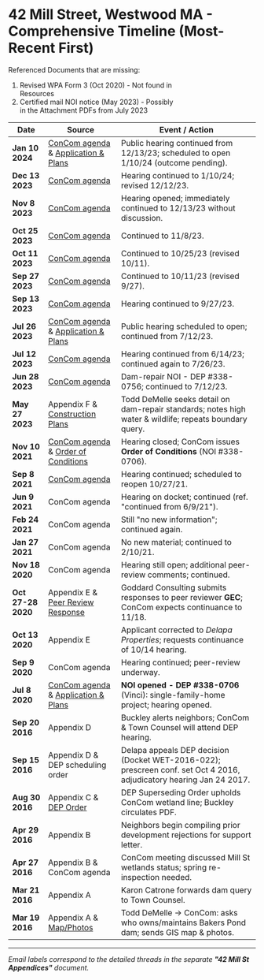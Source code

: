 # 42 Mill Street, Westwood MA - Comprehensive Timeline (Most-Recent First)

Referenced Documents that are missing:
  1. Revised WPA Form 3 (Oct 2020) - Not found in        
  Resources
  2. Certified mail NOI notice (May 2023) - Possibly     
   in the Attachment PDFs from July 2023



| Date | Source | Event / Action |
|------|--------|----------------|
| **Jan 10 2024** | [ConCom agenda](https://www.townhall.westwood.ma.us/Home/Components/Calendar/Event/3038/) & [Application & Plans](https://www.townhall.westwood.ma.us/?splash=https%3a%2f%2fwestwoodtownma.iqm2.com%2fCitizens%2fDetail_LegiFile.aspx%3fFrame%3dNone%26MeetingID%3d1870%26MediaPosition%3d%26ID%3d8938%26CssClass%3d&____isexternal=true) | Public hearing continued from 12/13/23; scheduled to open 1/10/24 (outcome pending). |
| **Dec 13 2023** | [ConCom agenda](https://www.townhall.westwood.ma.us/Home/Components/Calendar/Event/2989/) | Hearing continued to 1/10/24; revised 12/12/23. |
| **Nov 8 2023** | [ConCom agenda](https://www.townhall.westwood.ma.us/Home/Components/Calendar/Event/2910/) | Hearing opened; immediately continued to 12/13/23 without discussion. |
| **Oct 25 2023** | [ConCom agenda](https://www.townhall.westwood.ma.us/Home/Components/Calendar/Event/2889/) | Continued to 11/8/23. |
| **Oct 11 2023** | [ConCom agenda](https://www.townhall.westwood.ma.us/Home/Components/Calendar/Event/2855/) | Continued to 10/25/23 (revised 10/11). |
| **Sep 27 2023** | [ConCom agenda](https://www.townhall.westwood.ma.us/Home/Components/Calendar/Event/2835/) | Continued to 10/11/23 (revised 9/27). |
| **Sep 13 2023** | [ConCom agenda](https://www.townhall.westwood.ma.us/Home/Components/Calendar/Event/2790/) | Hearing continued to 9/27/23. |
| **Jul 26 2023** | [ConCom agenda](https://www.townhall.westwood.ma.us/Home/Components/Calendar/Event/2742/) & [Application & Plans](https://www.townhall.westwood.ma.us/?splash=http%3a%2f%2fwestwoodtownma.iqm2.com%2fCitizens%2fDetail_LegiFile.aspx%3fFrame%3dNone%26MeetingID%3d1823%26MediaPosition%3d%26ID%3d8568%26CssClass%3d&____isexternal=true) | Public hearing scheduled to open; continued from 7/12/23. |
| **Jul 12 2023** | [ConCom agenda](https://www.townhall.westwood.ma.us/Home/Components/Calendar/Event/2734/) | Hearing continued from 6/14/23; continued again to 7/26/23. |
| **Jun 28 2023** | [ConCom agenda](https://www.townhall.westwood.ma.us/Home/Components/Calendar/Event/2717/) | Dam-repair NOI - DEP #338-0756; continued to 7/12/23. |
| **May 27 2023** | Appendix F & [Construction Plans](Resources/Engineering_Documents/Construction_Plans/Construction%20plans%20as%20of%205-26-2023.pdf) | Todd DeMelle seeks detail on dam-repair standards; notes high water & wildlife; repeats boundary query. |
| **Nov 10 2021** | [ConCom agenda](https://www.townhall.westwood.ma.us/?splash=http%3a%2f%2fwestwoodtownma.iqm2.com%2fCitizens%2fDetail_LegiFile.aspx%3fFrame%3d%26MeetingID%3d1664%26MediaPosition%3d%26ID%3d7293%26CssClass%3d&____isexternal=true) & [Order of Conditions](https://www.townhall.westwood.ma.us/home/showpublisheddocument/24753/637811379198330000) | Hearing closed; ConCom issues **Order of Conditions** (NOI #338-0706). |
| **Sep 8 2021** | [ConCom agenda](https://www.townhall.westwood.ma.us/?splash=http%3a%2f%2fwestwoodtownma.iqm2.com%2fCitizens%2fDetail_LegiFile.aspx%3fFrame%3d%26MeetingID%3d1663%26MediaPosition%3d%26ID%3d7282%26CssClass%3d&____isexternal=true) | Hearing continued; scheduled to reopen 10/27/21. |
| **Jun 9 2021** | ConCom agenda | Hearing on docket; continued (ref. "continued from 6/9/21"). |
| **Feb 24 2021** | ConCom agenda | Still "no new information"; continued again. |
| **Jan 27 2021** | ConCom agenda | No new material; continued to 2/10/21. |
| **Nov 18 2020** | ConCom agenda | Hearing still open; additional peer-review comments; continued. |
| **Oct 27-28 2020** | Appendix E & [Peer Review Response](Resources/Engineering_Documents/Reviews/Response%20to%20Peer%20Review%20Comments%2010-17-20.pdf) | Goddard Consulting submits responses to peer reviewer **GEC**; ConCom expects continuance to 11/18. |
| **Oct 13 2020** | Appendix E | Applicant corrected to *Delapa Properties*; requests continuance of 10/14 hearing. |
| **Sep 9 2020** | ConCom agenda | Hearing continued; peer-review underway. |
| **Jul 8 2020** | [ConCom agenda](https://www.townhall.westwood.ma.us/home/showpublisheddocument/18128/637296262699430000) & [Application & Plans](https://www.townhall.westwood.ma.us/?splash=http%3a%2f%2fwestwoodtownma.iqm2.com%2fCitizens%2fDetail_LegiFile.aspx%3fFrame%3d%26MeetingID%3d1550%26MediaPosition%3d%26ID%3d6500%26CssClass%3d&____isexternal=true) | **NOI opened - DEP #338-0706** (Vinci): single-family-home project; hearing opened. |
| **Sep 20 2016** | Appendix D | Buckley alerts neighbors; ConCom & Town Counsel will attend DEP hearing. |
| **Sep 15 2016** | Appendix D & DEP scheduling order | Delapa appeals DEP decision (Docket WET-2016-022); prescreen conf. set Oct 4 2016, adjudicatory hearing Jan 24 2017. |
| **Aug 30 2016** | Appendix C & [DEP Order](Resources/Correspondence/Town_Documents/SOC.pdf) | DEP Superseding Order upholds ConCom wetland line; Buckley circulates PDF. |
| **Apr 29 2016** | Appendix B | Neighbors begin compiling prior development rejections for support letter. |
| **Apr 27 2016** | Appendix B & ConCom agenda | ConCom meeting discussed Mill St wetlands status; spring re-inspection needed. |
| **Mar 21 2016** | Appendix A | Karon Catrone forwards dam query to Town Counsel. |
| **Mar 19 2016** | Appendix A & [Map/Photos](Resources/Photos/Screenshots/2016-03-19_0930.png) | Todd DeMelle -> ConCom: asks who owns/maintains Bakers Pond dam; sends GIS map & photos. |

---

*Email labels correspond to the detailed threads in the separate **"42 Mill St Appendices"** document.*

